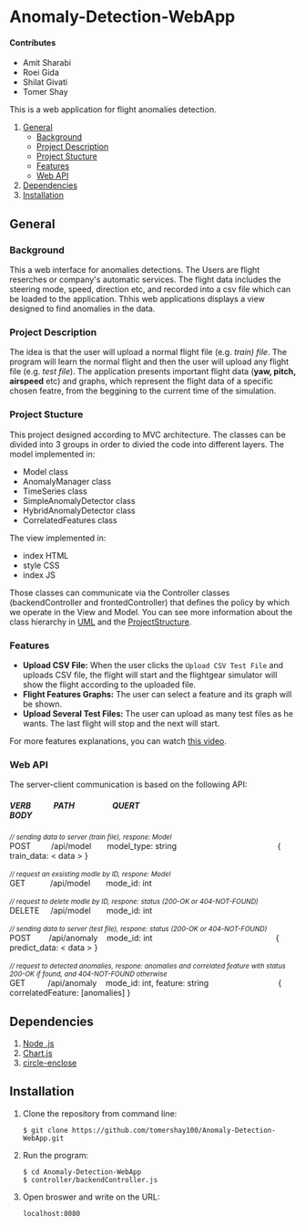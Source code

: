 # Anomaly-Detection-WebApp

#### Contributes
* Amit Sharabi
* Roei Gida
* Shilat Givati
* Tomer Shay

This is a web application for flight anomalies detection.

1. [General](#General)
    - [Background](#background)
    - [Project Description](https://github.com/tomershay100/Anomaly-Detection-WebApp/blob/main/README.md#project-description)
    - [Project Stucture](https://github.com/tomershay100/Anomaly-Detection-WebApp/blob/main/README.md#project-stucture)
    - [Features](https://github.com/tomershay100/Anomaly-Detection-WebApp/blob/main/README.md#features)
    - [Web API](https://github.com/tomershay100/Anomaly-Detection-WebApp/blob/main/README.md#web-api)
2. [Dependencies](#dependencies)  
3. [Installation](#installation)

## General
### Background
This a web interface for anomalies detections. The Users are flight reserches or company's automatic services.
The flight data includes the steering mode, speed, direction etc, and recorded into a csv file which can be loaded to the application.
Thhis web applications displays a view designed to find anomalies in the data.

### Project Description
The idea is that the user will upload a normal flight file (e.g. _train) file_. The program will learn the normal flight and then the user will upload any flight file (e.g. _test file_). The application presents important flight data (**yaw, pitch, airspeed** etc) and graphs, which represent the flight data of a specific chosen featre, from the beggining to the current time of the simulation. 

### Project Stucture
This project designed according to MVC architecture. The classes can be divided into 3 groups in order to divied the code into different layers.
The model implemented in:
* Model class
* AnomalyManager class
* TimeSeries class
* SimpleAnomalyDetector class
* HybridAnomalyDetector class
* CorrelatedFeatures class

The view implemented in:
* index HTML
* style CSS
* index JS


Those classes can communicate via the Controller classes (backendController and frontedController) that defines the policy by which we operate in the View and Model.
You can see more information about the class hierarchy in [UML](https://github.com/tomershay100/Anomaly-Detection-WebApp/blob/main/UML%20Diagram.pdf) and the [ProjectStructure](https://github.com/tomershay100/Anomaly-Detection-WebApp/blob/main/ProjectStructure.md).

### Features
* **Upload CSV File:** When the user clicks the ```Upload CSV Test File```  and uploads CSV file, the flight will start and the flightgear simulator will show the flight according to the uploaded file. 
* **Flight Features Graphs:** The user can select a feature and its graph will be shown.
* **Upload Several Test Files:** The user can upload as many test files as he wants. The last flight will stop and the next will start.

For more features explanations, you can watch [this video](https://youtu.be/A17zRwg9bI0).

### Web API
The server-client communication is based on the following API:
##### VERB &nbsp;&nbsp;&nbsp;&nbsp;&nbsp;&nbsp;&nbsp;&nbsp;&nbsp;&nbsp; PATH &nbsp;&nbsp;&nbsp;&nbsp;&nbsp;&nbsp;&nbsp;&nbsp;&nbsp;&nbsp;&nbsp;&nbsp;&nbsp;&nbsp;&nbsp;&nbsp;&nbsp;&nbsp; QUERT &nbsp;&nbsp;&nbsp;&nbsp;&nbsp;&nbsp;&nbsp;&nbsp;&nbsp;&nbsp;&nbsp;&nbsp;&nbsp;&nbsp;&nbsp;&nbsp;&nbsp;&nbsp;&nbsp;&nbsp;&nbsp;&nbsp;&nbsp;&nbsp;&nbsp;&nbsp;&nbsp;&nbsp;&nbsp;&nbsp;&nbsp;&nbsp;&nbsp;&nbsp;&nbsp;&nbsp;&nbsp;&nbsp;&nbsp;&nbsp;&nbsp;&nbsp;&nbsp;&nbsp;&nbsp;&nbsp;&nbsp;&nbsp;&nbsp;&nbsp;&nbsp;&nbsp;&nbsp;&nbsp;&nbsp;&nbsp;&nbsp;&nbsp;&nbsp;&nbsp;&nbsp;&nbsp;&nbsp;&nbsp;&nbsp;&nbsp;&nbsp;&nbsp;&nbsp;&nbsp;&nbsp;&nbsp; BODY
<sup> _// sending data to server (train file), respone: Model_</sup></br>
   POST &nbsp;&nbsp;&nbsp;&nbsp;&nbsp;&nbsp;&nbsp; /api/model &nbsp;&nbsp;&nbsp;&nbsp;&nbsp; model_type: string &nbsp;&nbsp;&nbsp;&nbsp;&nbsp;&nbsp;&nbsp;&nbsp;&nbsp;&nbsp;&nbsp;&nbsp;&nbsp;&nbsp;&nbsp;&nbsp;&nbsp;&nbsp;&nbsp;&nbsp;&nbsp;&nbsp;&nbsp;&nbsp;&nbsp;&nbsp;&nbsp;&nbsp;&nbsp;&nbsp;&nbsp;&nbsp;&nbsp;&nbsp;&nbsp;&nbsp;&nbsp;&nbsp;&nbsp;&nbsp;&nbsp;&nbsp;&nbsp;&nbsp;{ train_data: < data > }</br></br>
   <sup>_// request an exsisting modle by ID, respone: Model_</sup></br>
   GET &nbsp;&nbsp;&nbsp;&nbsp;&nbsp;&nbsp;&nbsp;&nbsp;&nbsp; /api/model &nbsp;&nbsp;&nbsp;&nbsp;&nbsp; mode_id: int </br></br>
  <sup> _// request to delete modle by ID, respone: status (200-OK or 404-NOT-FOUND)_</sup></br>
   DELETE  &nbsp;&nbsp;&nbsp; /api/model &nbsp;&nbsp;&nbsp;&nbsp;&nbsp; mode_id: int </br></br>
   <sup>_// sending data to server (test file), respone: status (200-OK or 404-NOT-FOUND)_</sup></br>
   POST &nbsp;&nbsp;&nbsp;&nbsp;&nbsp;&nbsp; /api/anomaly &nbsp;&nbsp; mode_id: int &nbsp;&nbsp;&nbsp;&nbsp;&nbsp;&nbsp;&nbsp;&nbsp;&nbsp;&nbsp;&nbsp;&nbsp;&nbsp;&nbsp;&nbsp;&nbsp;&nbsp;&nbsp;&nbsp;&nbsp;&nbsp;&nbsp;&nbsp;&nbsp;&nbsp;&nbsp;&nbsp;&nbsp;&nbsp;&nbsp;&nbsp;&nbsp;&nbsp;&nbsp;&nbsp;&nbsp;&nbsp;&nbsp;&nbsp;&nbsp;&nbsp;&nbsp;&nbsp;&nbsp;&nbsp;&nbsp;&nbsp;&nbsp;&nbsp;&nbsp;&nbsp;&nbsp;&nbsp; { predict_data: < data > }</br></br>
   <sup>_// request to detected anomalies, respone: anomalies and correlated feature with status 200-OK if found, and 404-NOT-FOUND otherwise_</sup></br>
   GET &nbsp;&nbsp;&nbsp;&nbsp;&nbsp;&nbsp;&nbsp;&nbsp; /api/anomaly &nbsp;&nbsp; mode_id: int, feature: string &nbsp;&nbsp;&nbsp;&nbsp;&nbsp;&nbsp;&nbsp;&nbsp;&nbsp;&nbsp;&nbsp;&nbsp;&nbsp;&nbsp;&nbsp;&nbsp;&nbsp;&nbsp;&nbsp;&nbsp;&nbsp;&nbsp;&nbsp;&nbsp;&nbsp;&nbsp;&nbsp;&nbsp;&nbsp; { correlatedFeature: [anomalies] }</br>
   
## Dependencies
1. [Node .js](https://nodejs.org/en/)
2. [Chart.js](https://www.chartjs.org/docs/latest/getting-started/installation.html)
3. [circle-enclose](https://www.npmjs.com/package/circle-enclose)

## Installation 
1. Clone the repository from command line:  
    ```
    $ git clone https://github.com/tomershay100/Anomaly-Detection-WebApp.git
    ```
2. Run the program: 
     ```
    $ cd Anomaly-Detection-WebApp
    $ controller/backendController.js
    ```
3. Open broswer and write on the URL:
    ```
    localhost:8080
    ```
